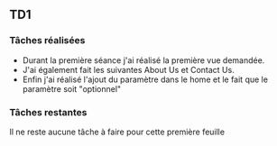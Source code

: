 ## TD1
### Tâches réalisées

* Durant la première séance j'ai réalisé la première vue demandée.
* J'ai également fait les suivantes About Us et Contact Us.
* Enfin j'ai réalisé l'ajout du paramètre dans le home et le fait que le paramètre soit "optionnel"

### Tâches restantes

Il ne reste aucune tâche à faire pour cette première feuille